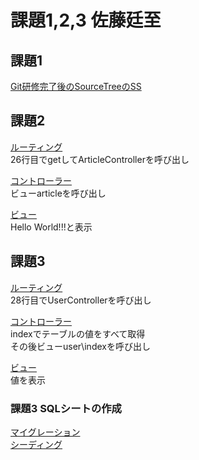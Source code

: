 # 課題1,2,3 佐藤廷至

## 課題1
[Git研修完了後のSourceTreeのSS](./kadai1/Git%E7%A0%94%E4%BF%AESS.png)  

## 課題2
[ルーティング](./sample/routes/web.php)  
26行目でgetしてArticleControllerを呼び出し  

[コントローラー](./sample/app/Http/Controllers/ArticleController.php)  
ビューarticleを呼び出し  

[ビュー](./sample/resources/views/article.blade.php)  
Hello World!!!と表示  

## 課題3
[ルーティング](./sample/routes/web.php)  
28行目でUserControllerを呼び出し  

[コントローラー](./sample/app/Http/Controllers/UserController.php)  
indexでテーブルの値をすべて取得  
その後ビューuser\indexを呼び出し  

[ビュー](./sample/resources/views/user/index.blade.php)  
値を表示

### 課題3 SQLシートの作成
[マイグレーション](./sample/database/migrations/2022_03_30_151442_create_users_table.php)  
[シーディング](./sample/database/seeders/UsersTableSeeder.php)